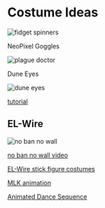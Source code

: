 
# Costume Ideas


![fidget spinners](https://scontent-iad3-1.cdninstagram.com/vp/81a82af99c8cf4e8b72803c857c985e7/5C3E9FED/t51.2885-15/e35/22858438_1391551764287071_26004725602189312_n.jpg)

NeoPixel Goggles  

![plague doctor](https://scontent-iad3-1.cdninstagram.com/vp/2ae8d6f148625a97eb47062d122f8ea2/5C527D15/t51.2885-15/e15/10731510_554235268011679_597900507_n.jpg)

Dune Eyes 

![dune eyes](https://cdn-learn.adafruit.com/assets/assets/000/019/905/medium800/components_1011043_10151545231088381_65360295_n.jpg?1411702948)

[tutorial](https://learn.adafruit.com/led-eye-prosthetic-tutorial) 

## EL-Wire  

![no ban no wall](https://scontent-iad3-1.cdninstagram.com/vp/6989ec116b07c0199769ac0a7d5ff2ca/5C510F0F/t51.2885-15/e35/16123967_254921391599306_437620093304700928_n.jpg)

[no ban no wall video](https://scontent-iad3-1.cdninstagram.com/vp/6ffd72ef69941a067cecf1928f28b399/5BB70B6A/t50.2886-16/16505300_296238727457873_1585638132533952512_n.mp4)

[EL-Wire stick figure costumes](https://www.youtube.com/watch?v=z1WobAXECfE)

[MLK animation](https://www.youtube.com/watch?v=SqkgxkdtZH0)

[Animated Dance Sequence](https://www.youtube.com/watch?v=E8Ecz_sntDo)